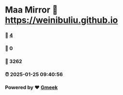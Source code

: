 # Maa Mirror :link: https://weinibuliu.github.io 
### :page_facing_up: [4](https://weinibuliu.github.io/tag.html) 
### :speech_balloon: 0 
### :hibiscus: 3262 
### :alarm_clock: 2025-01-25 09:40:56 
### Powered by :heart: [Gmeek](https://github.com/Meekdai/Gmeek)
